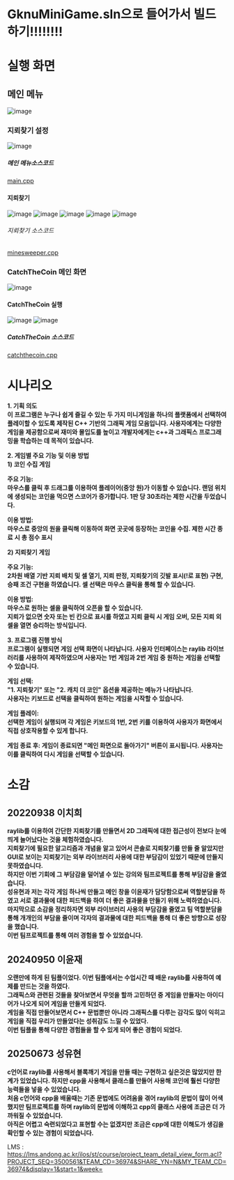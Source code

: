 # GknuMiniGame.sln으로 들어가서 빌드하기!!!!!!!!
# 실행 화면
## 메인 메뉴
![image](https://github.com/user-attachments/assets/9a44f036-45d1-46b6-8828-faf04092bfe3)
### 지뢰찾기 설정
![image](https://github.com/user-attachments/assets/c8a86cac-0f4b-42b1-ac10-ed2cc5b417d3)
##### 메인 메뉴소스코드 
[main.cpp](https://github.com/Leechihee/GknuMiniGame/blob/master/main.cpp)
#### 지뢰찾기
![image](https://github.com/user-attachments/assets/1964da6f-903f-49c1-997f-c2b1e33a974f)
![image](https://github.com/user-attachments/assets/a0dedc0b-d935-40cb-a370-7204eb6a76d8)
![image](https://github.com/user-attachments/assets/97bf6034-6ba4-4de9-bd25-918c4a2fbff3)
![image](https://github.com/user-attachments/assets/d232bd9c-8786-490b-9b84-deda97981fca)
![image](https://github.com/user-attachments/assets/a6d5cd15-ac56-45c3-863c-3975ad9c1a71)
###### 지뢰찾기 소스코드
[minesweeper.cpp](https://github.com/Leechihee/GknuMiniGame/blob/master/minesweeper.cpp)
### CatchTheCoin 메인 화면
![image](https://github.com/user-attachments/assets/1eb49b92-70f5-4f84-a0a6-7e7b344366b1)
#### CatchTheCoin 실행
![image](https://github.com/user-attachments/assets/4dd9b306-8fc9-48a6-811f-6345a62d7d06)
![image](https://github.com/user-attachments/assets/18358376-72c7-4648-8256-ab1ed3818748)
##### CatchTheCoin 소스코드
[catchthecoin.cpp](https://github.com/Leechihee/GknuMiniGame/blob/master/catchthecoin.cpp)
# 시나리오
**1. 기획 의도  
이 프로그램은 누구나 쉽게 즐길 수 있는 두 가지 미니게임을 하나의 플랫폼에서 선택하여 플레이할 수 있도록 제작된 C++ 기반의 그래픽 게임 모음입니다. 사용자에게는 다양한 게임을 제공함으로써 재미와 몰입도를 높이고 개발자에게는 c++과 그래픽스 프로그래밍을 학습하는 데 목적이 있습니다.**
  
**2. 게임별 주요 기능 및 이용 방법**
<br>
**1) 코인 수집 게임**
  
**주요 기능:  
마우스를 클릭 후 드래그를 이용하여 플레이어(중앙 원)가 이동할 수 있습니다. 랜덤 위치에 생성되는 코인을 먹으면 스코어가 증가합니다. 1판 당 30초라는 제한 시간을 두었습니다.**
  
  
**이용 방법:  
마우스로 중앙의 원을 클릭해 이동하여 화면 곳곳에 등장하는 코인을 수집. 제한 시간 종료 시 총 점수 표시**
  
**2) 지뢰찾기 게임**
  
**주요 기능:  
2차원 배열 기반 지뢰 배치 및 셀 열기, 지뢰 판정, 지뢰찾기의 깃발 표시(!로 표현) 구현, 승패 조건 구현을 하였습니다. 셀 선택은 마우스 클릭을 통해 할 수 있습니다.**
  
**이용 방법:  
마우스로 원하는 셀을 클릭하여 오픈을 할 수 있습니다.  
지뢰가 없으면 숫자 또는 빈 칸으로 표시를 하였고  지뢰 클릭 시 게임 오버, 모든 지뢰 외 셀을 열면 승리하는 방식입니다.**


**3. 프로그램 진행 방식  
프로그램이 실행되면 게임 선택 화면이 나타납니다. 사용자 인터페이스는 raylib 라이브러리를 사용하여 제작하였으며 사용자는 1번 게임과 2번 게임 중 원하는 게임을 선택할 수 있습니다.**
  
**게임 선택:  
"1. 지뢰찾기" 또는 "2. 캐치 더 코인" 옵션을 제공하는 메뉴가 나타납니다.  
사용자는 키보드로 선택을 클릭하여 원하는 게임을 시작할 수 있습니다.**
  
**게임 플레이:  
선택한 게임이 실행되며 각 게임은 키보드의 1번, 2번 키를 이용하여 사용자가 화면에서 직접 상호작용할 수 있게 합니다.**

**게임 종료 후:
게임이 종료되면 "메인 화면으로 돌아가기" 버튼이 표시됩니다. 사용자는 이를 클릭하여 다시 게임을 선택할 수 있습니다.**
# 소감
## 20220938 이치희 
**raylib를 이용하여 간단한 지뢰찾기를 만들면서 2D 그래픽에 대한 접근성이 전보다 눈에 띄게 늘어났다는 것을 체험하였습니다.  
지뢰찾기에 필요한 알고리즘과 개념을 알고 있어서 콘솔로 지뢰찾기를 만들 줄 알았지만 GUI로 보이는 지뢰찾기는 외부 라이브러리 사용에 대한 부담감이 있었기 때문에 만들지 못하였습니다.  
하지만 이번 기회에 그 부담감을 덜어낼 수 있는 강의와 팀프로젝트를 통해 부담감을 줄였습니다.  
성유현과 저는 각각 게임 하나씩 만들고 메인 창을 이윤재가 담당함으로써 역할분담을 하였고 서로 결과물에 대한 피드백을 하여 더 좋은 결과물을 만들기 위해 노력하였습니다.
마지막으로 소감을 정리하자면 외부 라이브러리 사용의 부담감을 줄였고 팀 역할분담을 통해 개개인의 부담을 줄이며 각자의 결과물에 대한 피드백을 통해 더 좋은 방향으로 성장을 했습니다.  
이번 팀프로젝트를 통해 여러 경험을 할 수 있었습니다.**

## 20240950 이윤재
**오랜만에 하게 된 팀플이었다. 이번 팀플에서는 수업시간 때 배운 raylib를 사용하여 예제를 만드는 것을 하였다.  
그래픽스와 관련된 것들을 찾아보면서 무엇을 할까 고민하던 중 게임을 만들자는 아이디어가 나오게 되어 게임을 만들게 되었다.  
게임을 직접 만들어보면서 C++ 문법뿐만 아니라 그래픽스를 다루는 감각도 많이 익히고 게임을 직접 우리가 만들었다는 성취감도 느낄 수 있었다.  
이번 팀플을 통해 다양한 경험들을 할 수 있게 되어 좋은 경험이 되었다.**

## 20250673 성유현
**c언어로 raylib를 사용해서 블록깨기 게임을 만들 때는 구현하고 싶은것은 많았지만 한계가 있었습니다. 하지만 cpp을 사용해서 클래스를 만들어 사용해 코인에 훨씬 다양한 능력들을 넣을 수 있었습니다.  
처음 c언어와 cpp을 배울때는 기존 문법에도 어려움을 겪어 raylib의 문법이 많이 어색했지만 팀프로젝트를 하며 raylib의 문법에 이해하고 cpp의 클래스 사용에 조금은 더 가까워질 수 있었습니다.  
아직은 어렵고 숙련되었다고 표현할 수는 없겠지만 조금은 cpp에 대한 이해도가 생김을 확인할 수 있는 경험이 되었습니다.**

LMS : https://lms.andong.ac.kr/ilos/st/course/project_team_detail_view_form.acl?PROJECT_SEQ=3500561&TEAM_CD=36974&SHARE_YN=N&MY_TEAM_CD=36974&display=1&start=1&week=
